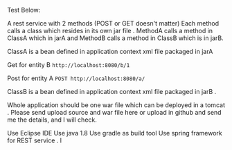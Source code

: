 
Test Below:

A rest service with 2 methods (POST or GET doesn't matter)
Each method calls a class which resides in its own jar file . MethodA calls a method in ClassA which in jarA and MethodB calls a method in ClassB which is in jarB.

ClassA is a bean defined in application context xml file packaged in jarA

Get for entity B
`http://localhost:8080/b/1`

Post for entity A
`POST http://localhost:8080/a/`

ClassB is a bean defined in application context xml file packaged in jarB .

Whole application should be one war file which can be deployed in a tomcat . Please send upload source and war file here or upload in github and send me the details, and I will check.

Use Eclipse IDE
Use java 1.8
Use gradle as build tool
Use spring framework for REST service . l
